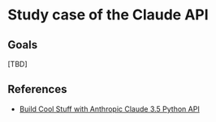 # Study case of the Claude API

## Goals
[TBD]

## References
* [Build Cool Stuff with Anthropic Claude 3.5 Python API](https://www.youtube.com/watch?v=iv4B-axkSf8)
